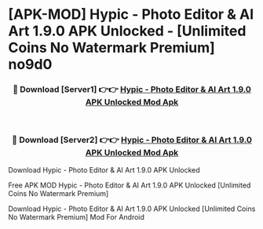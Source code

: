 # [APK-MOD] Hypic - Photo Editor & AI Art 1.9.0 APK Unlocked - [Unlimited Coins No Watermark Premium] no9d0



<div align="center">
<h3>🔴 Download [Server1] 👉👉 <a href="https://momento.my/?title=Hypic_-_Photo_Editor_&_AI_Art_1.9.0_APK_Unlocked">Hypic - Photo Editor & AI Art 1.9.0 APK Unlocked Mod Apk</a></h3><br>

<h3>🔴 Download [Server2] 👉👉 <a href="https://momento.my/?title=Hypic_-_Photo_Editor_&_AI_Art_1.9.0_APK_Unlocked">Hypic - Photo Editor & AI Art 1.9.0 APK Unlocked Mod Apk</a></h3>
</div>



Download Hypic - Photo Editor & AI Art 1.9.0 APK Unlocked 

Free APK MOD Hypic - Photo Editor & AI Art 1.9.0 APK Unlocked [Unlimited Coins No Watermark Premium]

Download Hypic - Photo Editor & AI Art 1.9.0 APK Unlocked [Unlimited Coins No Watermark Premium] Mod For Android
